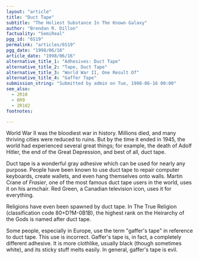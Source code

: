 ```yaml
---
layout: "article"
title: "Duct Tape"
subtitle: "The Holiest Substance In The Known Galaxy"
author: "Brendan R. Dillon"
factuality: "SemiReal"
pgg_id: "6S19"
permalink: "articles/6S19"
pgg_date: "1998/06/16"
article_date: "1998/06/16"
alternative_title_1: "Adhesives: Duct Tape"
alternative_title_2: "Tape, Duct Tape"
alternative_title_3: "World War II, One Result Of"
alternative_title_4: "Gaffer Tape"
submission_string: "Submitted by admin on Tue, 1998-06-16 00:00"
see_also:
  - 2R10
  - 6R9
  - 2R182
footnotes: 

---
```

<div>
<p>World War II was the bloodiest war in history. Millions died, and many thriving cities were reduced to ruins. But by the time it ended in 1945, the world had experienced several great things; for example, the death of Adolf Hitler, the end of the Great Depression, and best of all, duct tape.</p>
<p>Duct tape is a wonderful gray adhesive which can be used for nearly any purpose. People have been known to use duct tape to repair computer keyboards, create wallets, and even hang themselves onto walls. Martin Crane of <em>Frasier</em>, one of the most famous duct tape users in the world, uses it on his armchair. Red Green, a Canadian television icon, uses it for everything.</p>
<p>Religions have even been spawned by duct tape. In The True Religion (classification code 80+D?M-0B1B), the highest rank on the Heirarchy of the Gods is named after duct tape.</p>
<p>Some people, especially in Europe, use the term "gaffer's tape" in reference to duct tape. This use is incorrect. Gaffer's tape is, in fact, a completely different adhesive. It is more clothlike, usually black (though sometimes white), and its sticky stuff melts easily. In general, gaffer's tape is evil.</p>
</div>
